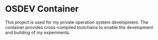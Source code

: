 # OSDEV Container

This project is used for my private operation system development. The container provides cross-compiled toolchains to enable the development and building of my experiments.
